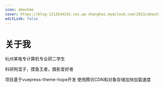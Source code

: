```yaml
---
icon: aboutme
cover: https://blog-1312634242.cos.ap-shanghai.myqcloud.com/2023/aboutme.jpg
editLink: false 
---
```


# 关于我

杭州某电专计算机专业研二学生

科研狗混子，摸鱼王者，摄影爱好者

项目基于vuepress-theme-hope开发
使用腾讯CDN和对象存储加快加载速度
